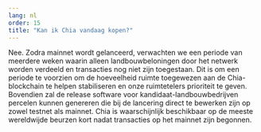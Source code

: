 ```yaml
---
lang: nl
order: 15
title: "Kan ik Chia vandaag kopen?"
---
```


Nee. Zodra mainnet wordt gelanceerd, verwachten we een periode van meerdere weken waarin alleen landbouwbeloningen door het netwerk worden verdeeld en transacties nog niet zijn toegestaan. Dit is om een periode te voorzien om de hoeveelheid ruimte toegewezen aan de Chia-blockchain te helpen stabiliseren en onze ruimtetelers prioriteit te geven. Bovendien zal de release software voor kandidaat-landbouwbedrijven percelen kunnen genereren die bij de lancering direct te bewerken zijn op zowel testnet als mainnet. Chia is waarschijnlijk beschikbaar op de meeste wereldwijde beurzen kort nadat transacties op het mainnet zijn begonnen.
